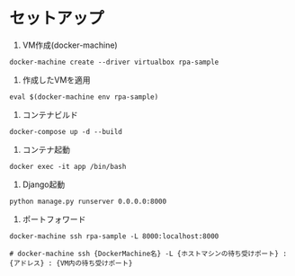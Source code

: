 # セットアップ  

  1. VM作成(docker-machine)  
  ```
  docker-machine create --driver virtualbox rpa-sample
  ```

  1. 作成したVMを適用  
  ```
  eval $(docker-machine env rpa-sample)
  ```

  1. コンテナビルド  
  ```
  docker-compose up -d --build
  ```

  1. コンテナ起動  
  ```
  docker exec -it app /bin/bash
  ```

  1. Django起動  
  ```
  python manage.py runserver 0.0.0.0:8000
  ```

  1. ポートフォワード  
  ```
  docker-machine ssh rpa-sample -L 8000:localhost:8000

  # docker-machine ssh {DockerMachine名} -L {ホストマシンの待ち受けポート} : {アドレス} : {VM内の待ち受けポート}
  ```
